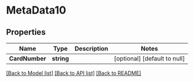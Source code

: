 # MetaData10

## Properties
Name | Type | Description | Notes
------------ | ------------- | ------------- | -------------
**CardNumber** | **string** |  | [optional] [default to null]

[[Back to Model list]](../README.md#documentation-for-models) [[Back to API list]](../README.md#documentation-for-api-endpoints) [[Back to README]](../README.md)

